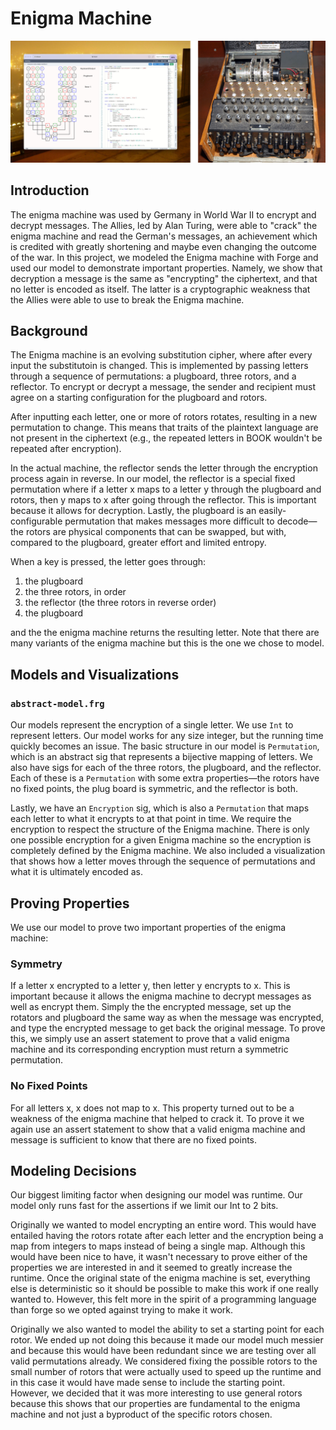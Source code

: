 # Enigma Machine

![](./collage.jpg)

## Introduction

The enigma machine was used by Germany in World War II to encrypt and decrypt messages. The Allies, led by Alan Turing, were able to "crack" the enigma machine and read the German's messages, an achievement which is credited with greatly shortening and maybe even changing the outcome of the war. In this project, we modeled the Enigma machine with Forge and used our model to demonstrate important properties. Namely, we show that decryption a message is the same as "encrypting" the ciphertext, and that no letter is encoded as itself. The latter is a cryptographic weakness that the Allies were able to use to break the Enigma machine.

## Background

The Enigma machine is an evolving substitution cipher, where after every input the substitutoin is changed. This is implemented by passing letters through a sequence of permutations: a plugboard, three rotors, and a reflector. To encrypt or decrypt a message, the sender and recipient must agree on a starting configuration for the plugboard and rotors.

After inputting each letter, one or more of rotors rotates, resulting in a new permutation to change. This means that traits of the plaintext language are not present in the ciphertext (e.g., the repeated letters in BOOK wouldn't be repeated after encryption).

In the actual machine, the reflector sends the letter through the encryption process again in reverse. In our model, the reflector is a special fixed permutation where if a letter x maps to a letter y through the plugboard and rotors, then y maps to x after going through the reflector. This is important because it allows for decryption. Lastly, the plugboard is an easily-configurable permutation that makes messages more difficult to decode—the rotors are physical components that can be swapped, but with, compared to the plugboard, greater effort and limited entropy.

When a key is pressed, the letter goes through:

1. the plugboard
2. the three rotors, in order
3. the reflector (the three rotors in reverse order)
5. the plugboard

and the the enigma machine returns the resulting letter. Note that there are many variants of the enigma machine but this is the one we chose to model.

## Models and Visualizations

### `abstract-model.frg`

Our models represent the encryption of a single letter. We use `Int` to represent letters. Our model works for any size integer, but the running time quickly becomes an issue. The basic structure in our model is `Permutation`, which is an abstract sig that represents a bijective mapping of letters. We also have sigs for each of the three rotors, the plugboard, and the reflector. Each of these is a `Permutation` with some extra properties—the rotors have no fixed points, the plug board is symmetric, and the reflector is both.

Lastly, we have an `Encryption` sig, which is also a `Permutation` that maps each letter to what it encrypts to at that point in time. We require the encryption to respect the structure of the Enigma machine. There is only one possible encryption for a given Enigma machine so the encryption is completely defined by the Enigma machine. We also included a visualization that shows how a letter moves through the sequence of permutations and what it is ultimately encoded as.

## Proving Properties

We use our model to prove two important properties of the enigma machine:

### Symmetry

If a letter x encrypted to a letter y, then letter y encrypts to x. This is important because it allows the enigma machine to decrypt messages as well as encrypt them. Simply the the encrypted message, set up the rotators and plugboard the same way as when the message was encrypted, and type the encrypted message to get back the original message. To prove this, we simply use an assert statement to prove that a valid enigma machine and its corresponding encryption must return a symmetric permutation.

### No Fixed Points

For all letters x, x does not map to x. This property turned out to be a weakness of the enigma machine that helped to crack it. To prove it we again use an assert statement to show that a valid enigma machine and message is sufficient to know that there are no fixed points.

## Modeling Decisions

Our biggest limiting factor when designing our model was runtime. Our model only runs fast for the assertions if we limit our Int to 2 bits.

Originally we wanted to model encrypting an entire word. This would have entailed having the rotors rotate after each letter and the encryption being a map from integers to maps instead of being a single map. Although this would have been nice to have, it wasn't necessary to prove either of the properties we are interested in and it seemed to greatly increase the runtime. Once the original state of the enigma machine is set, everything else is deterministic so it should be possible to make this work if one really wanted to. However, this felt more in the spirit of a programming language than forge so we opted against trying to make it work.

Originally we also wanted to model the ability to set a starting point for each rotor. We ended up not doing this because it made our model much messier and because this would have been redundant since we are testing over all valid permutations already. We considered fixing the possible rotors to the small number of rotors that were actually used to speed up the runtime and in this case it would have made sense to include the starting point. However, we decided that it was more interesting to use general rotors because this shows that our properties are fundamental to the enigma machine and not just a byproduct of the specific rotors chosen.